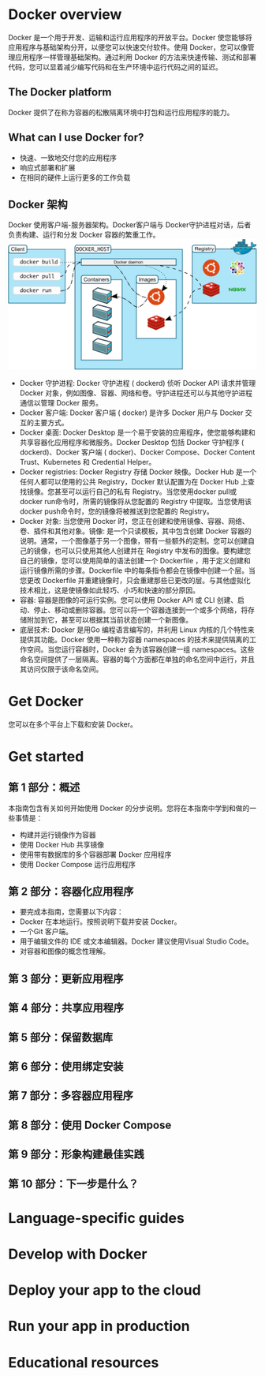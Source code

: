 # Docker overview
Docker 是一个用于开发、运输和运行应用程序的开放平台。Docker 使您能够将应用程序与基础架构分开，以便您可以快速交付软件。使用 Docker，您可以像管理应用程序一样管理基础架构。通过利用 Docker 的方法来快速传输、测试和部署代码，您可以显着减少编写代码和在生产环境中运行代码之间的延迟。
## The Docker platform
Docker 提供了在称为容器的松散隔离环境中打包和运行应用程序的能力。
## What can I use Docker for?
* 快速、一致地交付您的应用程序
* 响应式部署和扩展
* 在相同的硬件上运行更多的工作负载
## Docker 架构
Docker 使用客户端-服务器架构。Docker客户端与 Docker守护进程对话，后者负责构建、运行和分发 Docker 容器的繁重工作。
![构架图](../images/architecture.svg)
* Docker 守护进程: Docker 守护进程 ( dockerd) 侦听 Docker API 请求并管理 Docker 对象，例如图像、容器、网络和卷。守护进程还可以与其他守护进程通信以管理 Docker 服务。
* Docker 客户端: Docker 客户端 ( docker) 是许多 Docker 用户与 Docker 交互的主要方式。
* Docker 桌面: Docker Desktop 是一个易于安装的应用程序，使您能够构建和共享容器化应用程序和微服务。Docker Desktop 包括 Docker 守护程序 ( dockerd)、Docker 客户端 ( docker)、Docker Compose、Docker Content Trust、Kubernetes 和 Credential Helper。
* Docker registries: Docker Registry 存储 Docker 映像。Docker Hub 是一个任何人都可以使用的公共 Registry，Docker 默认配置为在 Docker Hub 上查找镜像。您甚至可以运行自己的私有 Registry。当您使用docker pull或docker run命令时，所需的镜像将从您配置的 Registry 中提取。当您使用该docker push命令时，您的镜像将被推送到您配置的 Registry。
* Docker 对象: 当您使用 Docker 时，您正在创建和使用镜像、容器、网络、卷、插件和其他对象。镜像: 是一个只读模板，其中包含创建 Docker 容器的说明。通常，一个图像基于另一个图像，带有一些额外的定制。您可以创建自己的镜像，也可以只使用其他人创建并在 Registry 中发布的图像。要构建您自己的镜像，您可以使用简单的语法创建一个 Dockerfile ，用于定义创建和运行镜像所需的步骤。Dockerfile 中的每条指令都会在镜像中创建一个层。当您更改 Dockerfile 并重建镜像时，只会重建那些已更改的层。与其他虚拟化技术相比，这是使镜像如此轻巧、小巧和快速的部分原因。
* 容器: 容器是图像的可运行实例。您可以使用 Docker API 或 CLI 创建、启动、停止、移动或删除容器。您可以将一个容器连接到一个或多个网络，将存储附加到它，甚至可以根据其当前状态创建一个新图像。
* 底层技术: Docker 是用Go 编程语言编写的，并利用 Linux 内核的几个特性来提供其功能。Docker 使用一种称为容器 namespaces 的技术来提供隔离的工作空间。当您运行容器时，Docker 会为该容器创建一组 namespaces。这些命名空间提供了一层隔离。容器的每个方面都在单独的命名空间中运行，并且其访问仅限于该命名空间。

# Get Docker
您可以在多个平台上下载和安装 Docker。

# Get started
## 第 1 部分：概述
本指南包含有关如何开始使用 Docker 的分步说明。您将在本指南中学到和做的一些事情是：
* 构建并运行镜像作为容器
* 使用 Docker Hub 共享镜像
* 使用带有数据库的多个容器部署 Docker 应用程序
* 使用 Docker Compose 运行应用程序

## 第 2 部分：容器化应用程序
* 要完成本指南，您需要以下内容：
* Docker 在本地运行。按照说明下载并安装 Docker。
* 一个Git 客户端。
* 用于编辑文件的 IDE 或文本编辑器。Docker 建议使用Visual Studio Code。
* 对容器和图像的概念性理解。

## 第 3 部分：更新应用程序

## 第 4 部分：共享应用程序
## 第 5 部分：保留数据库
## 第 6 部分：使用绑定安装
## 第 7 部分：多容器应用程序
## 第 8 部分：使用 Docker Compose
## 第 9 部分：形象构建最佳实践
## 第 10 部分：下一步是什么？
# Language-specific guides
# Develop with Docker
# Deploy your app to the cloud
# Run your app in production
# Educational resources
